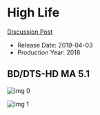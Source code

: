 # High Life

[Discussion Post](https://www.avsforum.com/threads/bass-eq-for-filtered-movies.2995212/post-57943514)

* Release Date: 2019-04-03
* Production Year: 2018

## BD/DTS-HD MA 5.1

![img 0](https://i.imgur.com/lHm0Uva.jpg)

![img 1](https://i.imgur.com/ikrR1zV.jpg)

